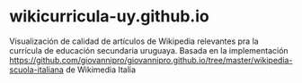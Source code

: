 # wikicurricula-uy.github.io
Visualización de calidad de artículos de Wikipedia relevantes pra la currícula de educación secundaria uruguaya. Basada en la implementación https://github.com/giovannipro/giovannipro.github.io/tree/master/wikipedia-scuola-italiana de Wikimedia Italia
